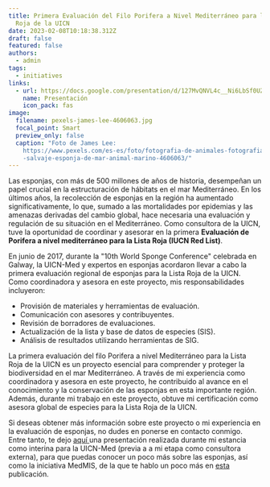 ```yaml
---
title: Primera Evaluación del Filo Porifera a Nivel Mediterráneo para la Lista
  Roja de la UICN
date: 2023-02-08T10:18:38.312Z
draft: false
featured: false
authors:
  - admin
tags:
  - initiatives
links:
  - url: https://docs.google.com/presentation/d/127MvQNVL4c__Ni6LbSf0UZMkwfVMvqvO/edit?usp=sharing&ouid=107488867288576312186&rtpof=true&sd=true
    name: Presentación
    icon_pack: fas
image:
  filename: pexels-james-lee-4606063.jpg
  focal_point: Smart
  preview_only: false
  caption: "Foto de James Lee:
    https://www.pexels.com/es-es/foto/fotografia-de-animales-fotografia-de-vida\
    -salvaje-esponja-de-mar-animal-marino-4606063/"
---
```

<!--StartFragment-->

Las esponjas, con más de 500 millones de años de historia, desempeñan un papel crucial en la estructuración de hábitats en el mar Mediterráneo. En los últimos años, la recolección de esponjas en la región ha aumentado significativamente, lo que, sumado a las mortalidades por epidemias y las amenazas derivadas del cambio global, hace necesaria una evaluación y regulación de su situación en el Mediterráneo. Como consultora de la UICN, tuve la oportunidad de coordinar y asesorar en la primera **Evaluación de Porifera a nivel mediterráneo para la Lista Roja (IUCN Red List)**.

En junio de 2017, durante la "10th World Sponge Conference" celebrada en Galway, la UICN-Med y expertos en esponjas acordaron llevar a cabo la primera evaluación regional de esponjas para la Lista Roja de la UICN. Como coordinadora y asesora en este proyecto, mis responsabilidades incluyeron:

* Provisión de materiales y herramientas de evaluación.
* Comunicación con asesores y contribuyentes.
* Revisión de borradores de evaluaciones.
* Actualización de la lista y base de datos de especies (SIS).
* Análisis de resultados utilizando herramientas de SIG.

<!--EndFragment-->

La primera evaluación del filo Porifera a nivel Mediterráneo para la Lista Roja de la UICN es un proyecto esencial para comprender y proteger la biodiversidad en el mar Mediterráneo. A través de mi experiencia como coordinadora y asesora en este proyecto, he contribuido al avance en el conocimiento y la conservación de las esponjas en esta importante región. Además, durante mi trabajo en este proyecto, obtuve mi certificación como asesora global de especies para la Lista Roja de la UICN. 

Si deseas obtener más información sobre este proyecto o mi experiencia en la evaluación de esponjas, no dudes en ponerse en contacto conmigo. Entre tanto, te dejo [aquí ](https://docs.google.com/presentation/d/127MvQNVL4c__Ni6LbSf0UZMkwfVMvqvO/edit?usp=sharing&ouid=107488867288576312186&rtpof=true&sd=true)una presentación realizada durante mi estancia como interina para la UICN-Med (previa a a mi etapa como consultora externa), para que puedas conocer un poco más sobre las esponjas, así como la iniciativa MedMIS, de la que te hablo un poco más en [esta](https://jessica-bernal.netlify.app/project/iniciativa-medmis/) publicación.

<!--EndFragment-->